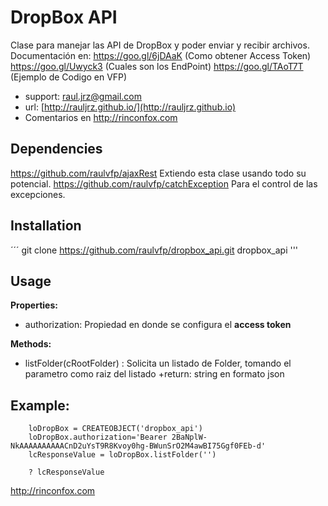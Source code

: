 # DropBox API

Clase para manejar las API de DropBox y poder enviar y recibir archivos.
Documentación en:
https://goo.gl/6jDAaK (Como obtener Access Token)
https://goo.gl/Uwyck3 (Cuales son los EndPoint)
https://goo.gl/TAoT7T (Ejemplo de Codigo en VFP)

* support: raul.jrz@gmail.com
* url: [http://rauljrz.github.io/](http://rauljrz.github.io)
* Comentarios en http://rinconfox.com


## Dependencies
https://github.com/raulvfp/ajaxRest
    Extiendo esta clase usando todo su potencial.
https://github.com/raulvfp/catchException
    Para el control de las excepciones.

## Installation
´´´
git clone https://github.com/raulvfp/dropbox_api.git dropbox_api
'''

## Usage
**Properties:**
- authorization: Propiedad en donde se configura el **access token**

**Methods:**
- listFolder(cRootFolder) : Solicita un listado de Folder, tomando el parametro como raiz del listado
    +return: string en formato json

## Example:

```
    loDropBox = CREATEOBJECT('dropbox_api')
    loDropBox.authorization='Bearer 2BaNplW-NkAAAAAAAAAACnD2uYsT9R8Kvoy0hg-BWunSrO2M4awBI75Ggf0FEb-d'
    lcResponseValue = loDropBox.listFolder('')

    ? lcResponseValue

```

http://rinconfox.com